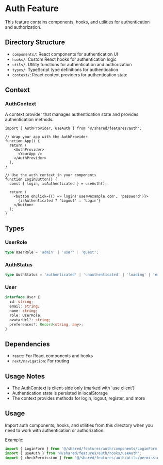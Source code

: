 # Auth Feature

This feature contains components, hooks, and utilities for authentication and authorization.

## Directory Structure

- `components/`: React components for authentication UI
- `hooks/`: Custom React hooks for authentication logic
- `utils/`: Utility functions for authentication and authorization
- `types/`: TypeScript type definitions for authentication
- `context/`: React context providers for authentication state

## Context

### AuthContext

A context provider that manages authentication state and provides authentication methods.

```tsx
import { AuthProvider, useAuth } from '@/shared/features/auth';

// Wrap your app with the AuthProvider
function App() {
  return (
    <AuthProvider>
      <YourApp />
    </AuthProvider>
  );
}

// Use the auth context in your components
function LoginButton() {
  const { login, isAuthenticated } = useAuth();
  
  return (
    <button onClick={() => login('user@example.com', 'password')}>
      {isAuthenticated ? 'Logout' : 'Login'}
    </button>
  );
}
```

## Types

### UserRole

```typescript
type UserRole = 'admin' | 'user' | 'guest';
```

### AuthStatus

```typescript
type AuthStatus = 'authenticated' | 'unauthenticated' | 'loading' | 'error';
```

### User

```typescript
interface User {
  id: string;
  email: string;
  name: string;
  role: UserRole;
  avatarUrl?: string;
  preferences?: Record<string, any>;
}
```

## Dependencies

- `react`: For React components and hooks
- `next/navigation`: For routing

## Usage Notes

- The AuthContext is client-side only (marked with 'use client')
- Authentication state is persisted in localStorage
- The context provides methods for login, logout, register, and more

## Usage

Import auth components, hooks, and utilities from this directory when you need to work with authentication or authorization.

Example:
```typescript
import { LoginForm } from '@/shared/features/auth/components/LoginForm';
import { useAuth } from '@/shared/features/auth/hooks/useAuth';
import { checkPermission } from '@/shared/features/auth/utils/permissions';
``` 
